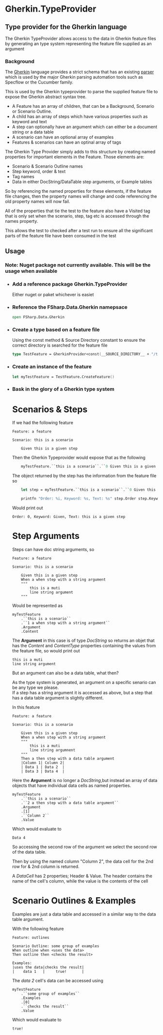 # Gherkin.TypeProvider
## Type provider for the Gherkin language

The Gherkin TypeProvider allows access to the data in Gherkin feature files by generating an type system representing the feature file supplied as an argument

### Background

The [Gherkin](https://cucumber.io/docs/gherkin/reference/) language provides a strict schema that has an existing [parser](https://www.nuget.org/packages/gherkin/) which is used by the major Gherkin parsing automation tools such as Specflow or the Cucumber family.

This is used by the Gherkin typeprovider to parse the supplied feature file to expose the Gherkin abstract syntax tree.  

* A Feature has an array of children, that can be a Background, Scenario or Scenario Outline.
* A child has an array of steps which have various properties such as keyword and text
* A step can optionally have an argument which can either be a document string or a data table
* A scenario can have an optional array of examples
* Features & scenarios can have an optinal array of tags

The Gherkin Type Provider simply adds to this structure by creating named properties for important elements in the Feature.  Those elements are:

* Scenario & Scenario Outline names
* Step keyword, order & text
* Tag names
* Data in either DocString/DataTable step arguments, or Example tables

So by referencing the named properties for these elements, if the feature file changes, then the property names will change and code referencing the old property names will now fail.

All of the properties that tie the test to the feature also have a Visited tag that is only set when the scenario, step, tag etc is accessed through the names property.  

This allows the test to checked after a test run to ensure all the significant parts of the feature file have been consumed in the test

## Usage

### **Note:** **Nuget package not currently available.  This will be the usage when available**

* ### Add a reference package Gherkin.TypeProvider

    Either nuget or paket whichever is easiet
* ### Reference the FSharp.Data.Gherkin namepsace
    
    ```fsharp
    open FSharp.Data.Gherkin
    ```

* ### Create a type based on a feature file
    
    Using the const method & Source Directory constant to ensure the correct directory is searched for the feature file
  
    ```fsharp
    type TestFeature = GherkinProvider<const(__SOURCE_DIRECTORY__ + "/test.feature")>
    ```

* ### Create an instance of the feature

    ```fsharp
    let myTestFeature = TestFeature.CreateFeature()
    ```

* ### Bask in the glory of a Gherkin type system

    # Scenarios & Steps

    If we had the following feature

    ```gherkin
    Feature: a feature

    Scenario: this is a scenario

        Given this is a given step

    ```

    Then the Gherkin Typeprovider would expose that as the following

    ```fsharp
        myTestFeature.``this is a scenario``.``0 Given this is a given step``
    ```

    The object returned by the step has the information from the feature file so

    ```fsharp
        let step = myTestFeature.``this is a scenario``.``0 Given this is a given step``

        printfn "Order: %i, Keyword: %s, Text: %s" step.Order step.Keyword step.Text
    ```

    Would print out

    ```console
    Order: 0, Keyword: Given, Text: this is a given step
    ```

    # Step Arguments
    Steps can have doc string arguments, so

    ```gherkin
    Feature: a feature

    Scenario: this is a scenario

        Given this is a given step
        When a when step with a string argument
        """
            this is a muti
            line string argument
        """
    ```

    Would be represented as
    
    ```
    myTestFeature
        .``this is a scenario``
        .``1 a when step with a string argument``
        .Argument
        .Content
    ```

    The **Argument** in this case is of type _DocString_ so returns an objet that has the _Content_ and _ContentType_ properties containing the values from the feature file, so would print out

    ```console
    this is a muti
    line string argument
    ```

    But an argument can also be a data table, what then? 
    
    As the type system is generated, an argument on a specific senario can be any type we please.  
    If a step has a string argument it is accessed as above, but a step that has a data table argument is slightly different.

    In this feature

    ```gherkin
    Feature: a feature

    Scenario: this is a scenario

        Given this is a given step
        When a when step with a string argument
        """
            this is a muti
            line string argumnent
        """
        Then a then step with a data table argument
        |Column 1| Column 2|
        | Data 1 | Data 2  |
        | Data 3 | Data 4  |
    
    ```

    Here the **Argument** is no longer a _DocString_,but instead an array of data objects that have individual data cells as named properties.

    ```
    myTestFeature
        .``this is a scenario``
        .``2 a then step with a data table argument``
        .Argument
        .[1]
        .``Column 2``
        .Value
    ```

    Which would evaluate to

    ```console
    Data 4
    ```

    So accessing the second row of the argument we select the second row of the data table.  
    
    Then by using the named column "Column 2", the data cell for the 2nd row for & 2nd column is returned.

    A _DataCell_ has 2 properties; Header & Value.  The header contains the name of the cell's column, while the value is the contents of the cell

    
    # Scenario Outlines & Examples

    Examples are just a data table and accessed in a similar way to the data table argument.

    With the following feature

    ```gherkin
    Feature: outlines

    Scenario Outline: some group of examples
    When outline when <uses the data>
    Then outline then <checks the result>

    Examples:
    |uses the data|checks the result|
    |    data 1   |     true!       |
    ```

    The *data 2* cell's data can be accessed using

    ```
    myTestFeature
        .``some group of examples``
        .Examples
        .[0]
        .``checks the result``
        .Value
    ```

    Which would evaluate to

    ```console
    true!
    ```

    







